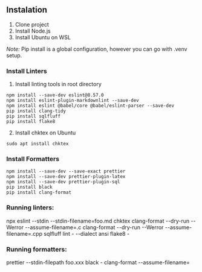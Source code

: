 ## Instalation
1. Clone project
2. Install Node.js
3. Install Ubuntu on WSL

*Note:* Pip install is a global configuration, however you can go with .venv setup.

### Install Linters
1. Install linting tools in root directory
   
```
npm install --save-dev eslint@8.57.0
npm install eslint-plugin-markdownlint --save-dev
npm install eslint @babel/core @babel/eslint-parser --save-dev
pip install clang-tidy
pip install sqlfluff
pip install flake8
```

2. Install chktex on Ubuntu
```
sudo apt install chktex
```

### Install Formatters
```
npm install --save-dev --save-exact prettier
npm install --save-dev prettier-plugin-latex
npm install --save-dev prettier-plugin-sql
pip install black
pip install clang-format
```

### Running linters:
npx eslint --stdin --stdin-filename=foo.md
chktex
clang-format --dry-run --Werror --assume-filename=.c
clang-format --dry-run --Werror --assume-filename=.cpp
sqlfluff lint - --dialect ansi
flake8 -


### Running formatters:
prettier --stdin-filepath foo.xxx
black -
clang-format --assume-filename=<string> 
